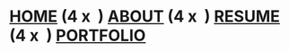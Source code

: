 # [HOME](https://dusty91487.github.io/dusty91487.gethub.io) (4 x &nbsp;) [ABOUT](https://dusty91487.github.io/dusty91487.gethub.io/about) (4 x &nbsp;) [RESUME](https://dusty91487.github.io/dusty91487.gethub.io/resume) (4 x &nbsp;) [PORTFOLIO](https://dusty91487.github.io/dusty91487.gethub.io/portfolio)
